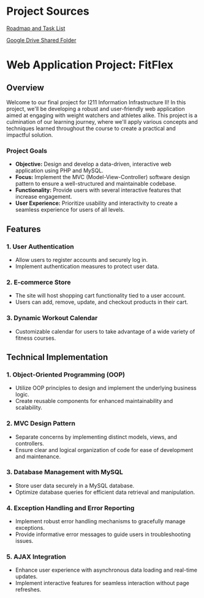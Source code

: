 # Project Sources

[Roadmap and Task List](https://github.iu.edu/users/javaugh/projects/2/views/5)

[Google Drive Shared Folder](https://drive.google.com/drive/folders/1WyFGIZ_ocX_4AhMUiMJvDxovCNJ5LbBl?usp=drive_link)

# Web Application Project: FitFlex

## Overview

Welcome to our final project for I211 Information Infrastructure II! In this project, we'll be developing a robust and
user-friendly web application aimed at engaging with weight watchers and athletes alike. This project is a culmination
of our learning journey, where we'll apply various concepts and techniques learned throughout the course to create a
practical and impactful solution.

### Project Goals

- **Objective:** Design and develop a data-driven, interactive web application using PHP and MySQL.
- **Focus:** Implement the MVC (Model-View-Controller) software design pattern to ensure a well-structured and
  maintainable codebase.
- **Functionality:** Provide users with several interactive features that increase engagement.
- **User Experience:** Prioritize usability and interactivity to create a seamless experience for users of all levels.

## Features

### 1. User Authentication

- Allow users to register accounts and securely log in.
- Implement authentication measures to protect user data.

### 2. E-commerce Store

- The site will host shopping cart functionality tied to a user account.
- Users can add, remove, update, and checkout products in their cart.

### 3. Dynamic Workout Calendar

- Customizable calendar for users to take advantage of a wide variety of fitness courses.

## Technical Implementation

### 1. Object-Oriented Programming (OOP)

- Utilize OOP principles to design and implement the underlying business logic.
- Create reusable components for enhanced maintainability and scalability.

### 2. MVC Design Pattern

- Separate concerns by implementing distinct models, views, and controllers.
- Ensure clear and logical organization of code for ease of development and maintenance.

### 3. Database Management with MySQL

- Store user data securely in a MySQL database.
- Optimize database queries for efficient data retrieval and manipulation.

### 4. Exception Handling and Error Reporting

- Implement robust error handling mechanisms to gracefully manage exceptions.
- Provide informative error messages to guide users in troubleshooting issues.

### 5. AJAX Integration

- Enhance user experience with asynchronous data loading and real-time updates.
- Implement interactive features for seamless interaction without page refreshes.
